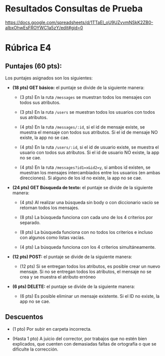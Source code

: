 # Resultados Consultas de Prueba

https://docs.google.com/spreadsheets/d/1TTaEI_oU9UZvvmNSkK2ZB0-aIbxOhwEsFROYWC1a5zY/edit#gid=0


# Rúbrica E4

## Puntajes (60 pts):

Los puntajes asignados son los siguientes:

- **(18 pts) GET básico:** el puntaje se divide de la siguiente manera:

  - (3 pts) En la ruta `/messages` se muestran todos los mensajes con todos sus atributos.

  - (3 pts) En la ruta `/users` se muestran todos los usuarios con todos sus atributos.

  - (4 pts) En la ruta `/messages/:id`, si el id de mensaje existe, se muestra el mensaje con todos sus atributos. Si el id de mensaje NO existe, la app no se cae.

  - (4 pts) En la ruta `/users/:id`, si el id de usuario existe, se muestra el usuario con todos sus atributos. Si el id de usuario NO existe, la app no se cae.

  - (4 pts) En la ruta `/messages?id1=x&id2=y`, si ambos id existen, se muestran los mensajes intercambiados entre los usuarios (en ambas direcciones). Si alguno de los id no existe, la app no se cae.

* **(24 pts) GET Búsqueda de texto:** el puntaje se divide de la siguiente manera:

  - (4 pts) Al realizar una búsqueda sin body o con diccionario vacío se retornan todos los mensajes.

  - (8 pts) La búsqueda funciona con cada uno de los 4 criterios por separado.

  - (8 pts) La búsqueda funciona con no todos los criterios e incluso con algunos como listas vacías.

  - (4 pts) La búsqueda funciona con los 4 criterios simultáneamente.

- **(12 pts) POST:** el puntaje se divide de la siguiente manera:

  - (12 pts) Si se entregan todos los atributos, es posible crear un nuevo mensaje. Si no se entregan todos los atributos, el mensaje no se crea y se muestra el atributo erróneo

* **(6 pts) DELETE:** el puntaje se divide de la siguiente manera:

  - (6 pts) Es posible eliminar un mensaje existente. Si el ID no existe, la app no se cae.

## Descuentos

- (1 pto) Por subir en carpeta incorrecta.

- (Hasta 1 pto) A juicio del corrector, por trabajos que no estén bien explicados, que cuenten con demasiadas faltas de ortografía o que se dificulte la corrección.
